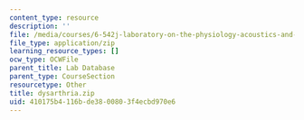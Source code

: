 ```yaml
---
content_type: resource
description: ''
file: /media/courses/6-542j-laboratory-on-the-physiology-acoustics-and-perception-of-speech-fall-2005/410175b4116bde3800803f4ecbd970e6_dysarthria.zip
file_type: application/zip
learning_resource_types: []
ocw_type: OCWFile
parent_title: Lab Database
parent_type: CourseSection
resourcetype: Other
title: dysarthria.zip
uid: 410175b4-116b-de38-0080-3f4ecbd970e6
---
```


